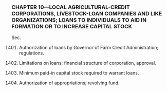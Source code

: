 ### **CHAPTER 10—LOCAL AGRICULTURAL-CREDIT CORPORATIONS, LIVESTOCK-LOAN COMPANIES AND LIKE ORGANIZATIONS; LOANS TO INDIVIDUALS TO AID IN FORMATION OR TO INCREASE CAPITAL STOCK** ###

Sec.

1401. Authorization of loans by Governor of Farm Credit Administration; regulations.

1402. Limitations on loans; financial structure of corporation, approval.

1403. Minimum paid-in capital stock required to warrant loans.

1404. Authorization of appropriations; revolving fund.